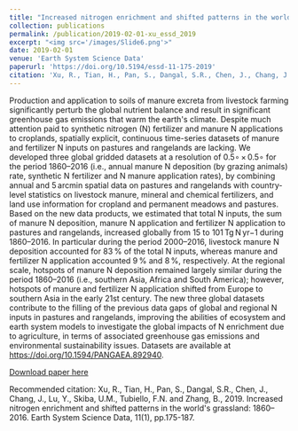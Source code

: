 ```yaml
---
title: "Increased nitrogen enrichment and shifted patterns in the world's grassland: 1860–2016"
collection: publications
permalink: /publication/2019-02-01-xu_essd_2019
excerpt: "<img src='/images/Slide6.png'>"
date: 2019-02-01
venue: 'Earth System Science Data'
paperurl: 'https://doi.org/10.5194/essd-11-175-2019'
citation: 'Xu, R., Tian, H., Pan, S., Dangal, S.R., Chen, J., Chang, J., Lu, Y., Skiba, U.M., Tubiello, F.N. and Zhang, B., 2019. Increased nitrogen enrichment and shifted patterns in the world&apos;s grassland: 1860–2016. Earth System Science Data, 11(1), pp.175-187.'
---
```

Production and application to soils of manure excreta from livestock farming significantly perturb the global nutrient balance and result in significant greenhouse gas emissions that warm the earth&apos;s climate. Despite much attention paid to synthetic nitrogen (N) fertilizer and manure N applications to croplands, spatially explicit, continuous time-series datasets of manure and fertilizer N inputs on pastures and rangelands are lacking. We developed three global gridded datasets at a resolution of 0.5∘ × 0.5∘ for the period 1860–2016 (i.e., annual manure N deposition (by grazing animals) rate, synthetic N fertilizer and N manure application rates), by combining annual and 5 arcmin spatial data on pastures and rangelands with country-level statistics on livestock manure, mineral and chemical fertilizers, and land use information for cropland and permanent meadows and pastures. Based on the new data products, we estimated that total N inputs, the sum of manure N deposition, manure N application and fertilizer N application to pastures and rangelands, increased globally from 15 to 101 Tg N yr−1 during 1860–2016. In particular during the period 2000–2016, livestock manure N deposition accounted for 83 % of the total N inputs, whereas manure and fertilizer N application accounted 9 % and 8 %, respectively. At the regional scale, hotspots of manure N deposition remained largely similar during the period 1860–2016 (i.e., southern Asia, Africa and South America); however, hotspots of manure and fertilizer N application shifted from Europe to southern Asia in the early 21st century. The new three global datasets contribute to the filling of the previous data gaps of global and regional N inputs in pastures and rangelands, improving the abilities of ecosystem and earth system models to investigate the global impacts of N enrichment due to agriculture, in terms of associated greenhouse gas emissions and environmental sustainability issues. Datasets are available at https://doi.org/10.1594/PANGAEA.892940.

[Download paper here](https://doi.org/10.5194/essd-11-175-2019)

Recommended citation: Xu, R., Tian, H., Pan, S., Dangal, S.R., Chen, J., Chang, J., Lu, Y., Skiba, U.M., Tubiello, F.N. and Zhang, B., 2019. Increased nitrogen enrichment and shifted patterns in the world's grassland: 1860–2016. Earth System Science Data, 11(1), pp.175-187.
